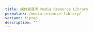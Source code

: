 ```yaml
---
title: 媒体资源库 Media Resource Library
permalink: /media-resource-library/
variant: tiptap
description: ""
---
```

<p></p>